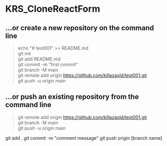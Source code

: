 # KRS_CloneReactForm

## …or create a new repository on the command line  
> echo "# test001" >> README.md  
> git init  
> git add README.md  
> git commit -m "first commit"  
> git branch -M main  
> git remote add origin https://github.com/killazaold/test001.git  
> git push -u origin main  

## …or push an existing repository from the command line  
> git remote add origin https://github.com/killazaold/test001.git  
> git branch -M main  
> git push -u origin main  


git add .
git commit -m "comment message"
git push origin [branch name]

